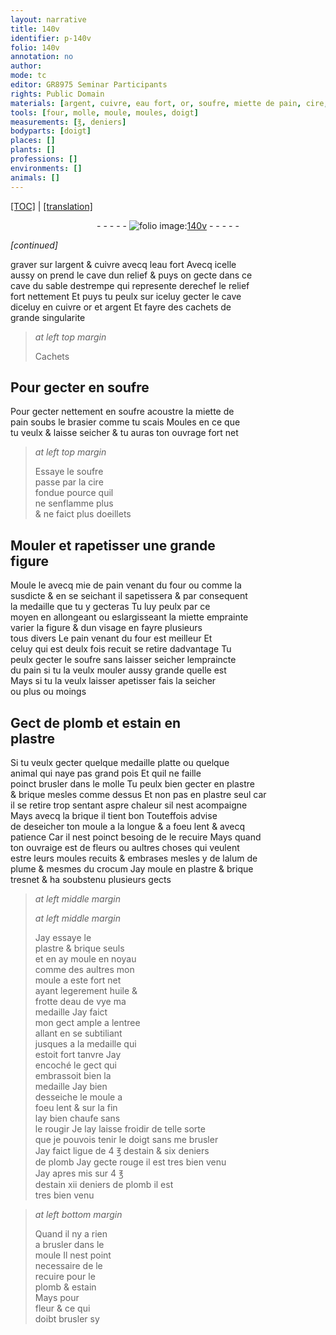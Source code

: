 ```yaml
---
layout: narrative
title: 140v
identifier: p-140v
folio: 140v
annotation: no
author:
mode: tc
editor: GR8975 Seminar Participants
rights: Public Domain
materials: [argent, cuivre, eau fort, or, soufre, miette de pain, cire, mie de pain, miette, pain, plomb, estain, plastre, brique, alum de plume, crocum, huile, eau de vye]
tools: [four, molle, moule, moules, doigt]
measurements: [℥, deniers]
bodyparts: [doigt]
places: []
plants: []
professions: []
environments: []
animals: []
---
```


<p><a href="{{ site.baseurl }}/diplomatic/">[TOC]</a> | <a href="{{ site.baseurl }}/texts/p-140v_tl/" target="_blank">[translation]</a></p><div class="folio" align="center">- - - - - <a href="http://gallica.bnf.fr/ark:/12148/btv1b10500001g/f286.item.r=" target="_blank"><img src="https://cu-mkp.github.io/2017-workshop-edition/assets/photo-icon.png" alt="folio image: " style="display:inline-block; margin-bottom:-3px;"/>140v</a> - - - - - </div>  
 
*[continued]*
  
 graver sur l<span class="m">argent</span> & <span class="m">cuivre</span> avecq l<span class="m">eau fort</span> Avecq icelle<br/> aussy on prend le cave dun relief & puys on gecte dans ce<br/> cave du sable destrempe qui represente derechef le relief<br/> fort nettem<span class="exp">ent</span> Et puys tu peulx sur iceluy gecter le cave<br/> diceluy en <span class="m">cuivre</span> <span class="m">or</span> et <span class="m">argent</span> Et fayre des cachets de<br/> grande singularite
 
 
> *at left top margin*
> 
> 
> Cachets
 
 
 
  

## Pour gecter en <span class="m">soufre</span>

 
 Pour gecter nettement en <span class="m">soufre</span> acoustre la <span class="m">miette de<br/> pain</span> soubs le brasier comme tu scais Moules en ce que<br/> tu veulx & laisse seicher & tu auras ton ouvrage fort net
 
> *at left top margin*
> 
> 
>   Essaye le <span class="m">soufre</span><br/> passe par la <span class="m">cire</span><br/> fondue pource quil<br/> ne senflamme plus<br/> & ne faict plus doeillets
 
 
  

## Mouler et rapetisser une grande<br/> figure

 
 Moule le avecq <span class="m">mie de pain</span> venant du <span class="tl">four</span> ou co<span class="exp">mm</span>e la<br/> susdicte & en se seichant il sapetissera & par consequent<br/> la medaille que tu y gecteras Tu <span class="del">luy</span> peulx par ce<br/> moyen en allongeant ou eslargisseant la <span class="m">miette</span> emprainte<br/> varier la figure & dun visage en fayre plusieurs<br/> tous divers Le <span class="m">pain</span> venant du <span class="tl">four</span> est meilleur Et<br/> celuy qui est deulx fois recuit se retire dadvantage Tu<br/> peulx gecter le <span class="m">soufre</span> sans laisser seicher lempraincte<br/> du <span class="m">pain</span> si tu la veulx mouler aussy grande quelle est<br/> Mays si tu la veulx laisser apetisser fais la seicher<br/> ou plus ou moings
 
 
  

## Gect de <span class="m">plomb</span> et <span class="m">estain</span> en<br/> <span class="m">plastre</span>

 
 Si tu veulx gecter quelque medaille platte ou quelque<br/> animal qui naye pas grand pois Et quil ne faille<br/> poinct brusler dans le <span class="tl">molle</span> Tu peulx bien gecter en <span class="m">plastre</span><br/> & <span class="m">brique</span> mesles co<span class="exp">mm</span>e dessus Et non pas en <span class="m">plastre</span> seul car<br/> il se retire trop sentant aspre chaleur sil nest acompaigne<br/> Mays avecq la <span class="m">brique</span> il tient bon Touteffois advise<br/> de deseicher ton <span class="tl">moule</span> a la longue & a foeu lent & avecq<br/> patience Car il nest poinct besoing de le recuire Mays qua<span class="exp">n</span>d<br/> ton ouvraige est de fleurs ou aultres choses qui veulent<br/> <span class="del">estre</span> leurs <span class="tl">moules</span> recuits & embrases mesles y de l<span class="m">alum de<br/> plume</span> & mesmes du <span class="m">crocum</span> Jay moule en <span class="m">plastre</span> & <span class="m">brique</span><br/> tresnet & ha soubstenu plusieurs gects
 
> *at left middle margin*
> 
> 
>   
> *at left middle margin*
> 
> 
> Jay essaye
 le<br/> <span class="m">plastre</span> & <span class="m">brique</span> seuls<br/> et en ay moule en noyau<br/> co<span class="exp">mm</span>e des aultres mon<br/> moule a este fort net<br/> ayant legerem<span class="exp">ent</span> <span class="m">huile</span> &<br/> frotte d<span class="m">eau de vye</span> ma<br/> medaille Jay faict<br/> mon gect ample a lentree<br/> allant en se subtiliant<br/> jusques a la medaille qui<br/> estoit fort tanvre Jay<br/> encoché le gect qui<br/> embrassoit bien la<br/> medaille Jay bien<br/> desseiche le <span class="tl">moule</span> a<br/> foeu lent & sur la fin<br/> lay bien chaufe sans<br/> le rougir Je lay laisse froidir <span class="sn">de telle sorte<br/> que je pouvois tenir le <span class="tl"><span class="bp">doigt</span></span> sans me brusler</span><br/> Jay faict ligue de 4 <span class="ms">℥</span> d<span class="m">estain</span> & six <span class="ms">deniers</span><br/> de <span class="m">plomb</span> Jay gecte rouge il est tres bien venu<br/> Jay apres mis sur 4 <span class="ms">℥</span><br/> d<span class="m">estain</span> xii <span class="ms">deniers</span> de <span class="m">plomb</span> il est<br/> tres bien venu
 
> *at left bottom margin*
> 
> 
>   Quand il ny a rien<br/> a brusler dans le<br/> <span class="tl">moule</span> Il nest point<br/> necessaire de le<br/> recuire pour le<br/> <span class="m">plomb</span> & <span class="m">estain</span><br/> Mays pour<br/> fleur & ce qui<br/> doibt brusler sy
 
